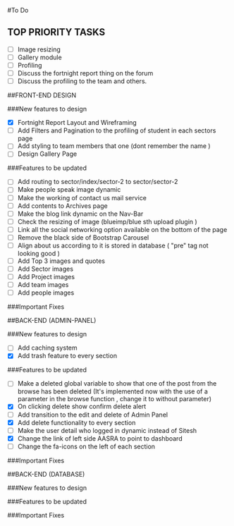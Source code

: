 #To Do 

## TOP PRIORITY TASKS
 - [ ] Image resizing
 - [ ] Gallery module
 - [ ] Profiling
 - [ ] Discuss the fortnight report thing on the forum
 - [ ] Discuss the profiling to the team and others.

##FRONT-END DESIGN

###New features to design

- [x] Fortnight Report Layout and Wireframing
- [ ] Add Filters and Pagination to the profiling of student in each sectors page
- [ ] Add styling to team members that one (dont remember the name )
- [ ] Design Gallery Page

###Features to be updated

- [ ] Add routing to sector/index/sector-2 to sector/sector-2
- [ ] Make people speak image dynamic
- [ ] Make the working of contact us mail service
- [ ] Add contents to Archives page
- [ ] Make the blog link dynamic on the Nav-Bar
- [ ] Check the resizing of image (blueimp/blue sth upload plugin )
- [ ] Link all the social networking option available on the bottom of the page
- [ ] Remove the black side of Bootstrap Carousel
- [ ] Align about us according to it is stored in database ( "pre" tag not looking good )
- [ ] Add Top 3 images and quotes
- [ ] Add Sector images
- [ ] Add Project images
- [ ] Add team images
- [ ] Add people images

###Important Fixes

##BACK-END (ADMIN-PANEL)

###New features to design

- [ ] Add caching system
- [x] Add trash feature to every section

###Features to be updated

- [ ] Make a deleted global variable to show that one of the post from the browse has been deleted (It's implemented now with the use of a parameter in the browse function , change it to without parameter)
- [x] On clicking delete show confirm delete alert
- [ ] Add transition to the edit and delete of Admin Panel
- [x] Add delete functionality to every section
- [ ] Make the user detail who logged in dynamic instead of Sitesh
- [x] Change the link of left side AASRA to point to dashboard
- [ ] Change the fa-icons on the left of each section

###Important Fixes

##BACK-END (DATABASE)

###New features to design

###Features to be updated

###Important Fixes
